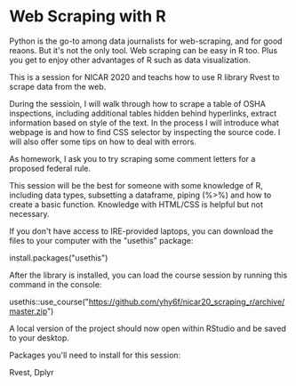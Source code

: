 # Web Scraping with R

Python is the go-to among data journalists for web-scraping, and for good reaons. But it's not the only tool. Web scraping can be easy in R too. Plus you get to enjoy other advantages of R such as data visualization.

This is a session for NICAR 2020 and teachs how to use R library Rvest to scrape data from the web. 

During the sessioin, I will walk through how to scrape a table of OSHA inspections, including additional tables hidden behind hyperlinks, extract information based on style of the text. In the process I will introduce what webpage is and how to find CSS selector by inspecting the source code. I will also offer some tips on how to deal with errors. 

As homework, I ask you to try scraping some comment letters for a proposed federal rule.

This session will be the best for someone with some knowledge of R, including data types, subsetting a dataframe, piping (%>%) and how to create a basic function. Knowledge with HTML/CSS is helpful but not necessary.

If you don't have access to IRE-provided laptops, you can download the files to your computer with the "usethis" package:

install.packages("usethis")

After the library is installed, you can load the course session by running this command in the console:

usethis::use_course("https://github.com/yhy6f/nicar20_scraping_r/archive/master.zip")

A local version of the project should now open within RStudio and be saved to your desktop.

Packages you'll need to install for this session:

Rvest, Dplyr
